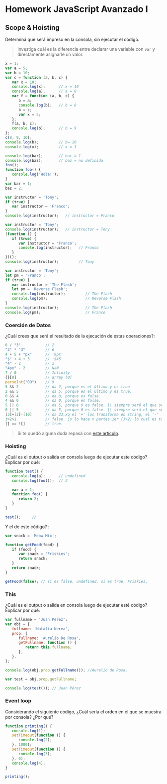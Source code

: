 # Homework JavaScript Avanzado I

## Scope & Hoisting

Determiná que será impreso en la consola, sin ejecutar el código.

> Investiga cuál es la diferencia entre declarar una variable con `var` y directamente asignarle un valor.

```javascript
x = 1;
var a = 5;
var b = 10;
var c = function (a, b, c) {
   var x = 10;
   console.log(x);      // x = 10
   console.log(a);      // a = 8
   var f = function (a, b, c) {
      b = a;
      console.log(b);   // b = 8
      b = c;
      var x = 5;
   };
   f(a, b, c);
   console.log(b);      // b = 9
};
c(8, 9, 10);
console.log(b);         // b= 10
console.log(x);         // x = 1
```

```javascript
console.log(bar);       // bar = 1
console.log(baz);       // baz = no definida
foo();
function foo() {
   console.log('Hola!');
}
var bar = 1;
baz = 2;
```

```javascript
var instructor = 'Tony';
if (true) {
   var instructor = 'Franco';
}
console.log(instructor);   // instructor = Franco
```

```javascript
var instructor = 'Tony';
console.log(instructor);   // instructor = Tony
(function () {
   if (true) {
      var instructor = 'Franco';
      console.log(instructor);   // Franco
   }
})();
console.log(instructor);         // Tony
```

```javascript
var instructor = 'Tony';
let pm = 'Franco';
if (true) {
   var instructor = 'The Flash';
   let pm = 'Reverse Flash';
   console.log(instructor);         // The Flash
   console.log(pm);                 // Reverse Flash
}
console.log(instructor);            // The Flash
console.log(pm);                    // Franco
```

### Coerción de Datos

¿Cuál crees que será el resultado de la ejecución de estas operaciones?:

```javascript
6 / "3"           // 2
"2" * "3"         // 6
4 + 5 + "px"      // '9px'
"$" + 4 + 5       // '$45'
"4" - 2           // 2
"4px" - 2         // NaN
7 / 0             // Infinity
{}[0]             // array [0]
parseInt("09")    // 9
5 && 2            // da 2, porque es el último y es true
2 && 5            // da 5, porque es el último y es true.
0 && 4            // da 0, porque es false.
4 && 0            // da 0, porque es false.
5 || 0            // da 5, porque 0 es false. || siempre será el que sea de 1ero true.
0 || 5            // da 5, porque 0 es false. || siempre será el que sea de 1ero true.
[3]+[3]-[10]      // da 23,xq el '+' los transforma en string, el '-' lo transforma a números.
3>2>1             // false. js lo hace x partes 1er (3>2) lo cual es true y la expresion (3>2) se transforma a 1 y 1 NO > que 1.
[] == ![]         // true.
```

> Si te quedó alguna duda repasá con [este artículo](http://javascript.info/tutorial/object-conversion).

### Hoisting

¿Cuál es el output o salida en consola luego de ejecutar este código? Explicar por qué:

```javascript
function test() {
   console.log(a);      // undefined
   console.log(foo());  // 2

   var a = 1;
   function foo() {
      return 2;
   }
}

test();     // 
```

Y el de este código? :

```javascript
var snack = 'Meow Mix';

function getFood(food) {
   if (food) {
      var snack = 'Friskies';
      return snack;
   }
   return snack;
}

getFood(false); // si es false, undefined, si es true, Friskies.
```

### This

¿Cuál es el output o salida en consola luego de ejecutar esté código? Explicar por qué:

```javascript
var fullname = 'Juan Perez';
var obj = {
   fullname: 'Natalia Nerea',
   prop: {
      fullname: 'Aurelio De Rosa',
      getFullname: function () {
         return this.fullname;
      },
   },
};

console.log(obj.prop.getFullname()); //Aurelio de Rosa.

var test = obj.prop.getFullname;

console.log(test()); // Juan Pérez
```

### Event loop

Considerando el siguiente código, ¿Cuál sería el orden en el que se muestra por consola? ¿Por qué?

```javascript
function printing() {
   console.log(1);
   setTimeout(function () {
      console.log(2);
   }, 1000);
   setTimeout(function () {
      console.log(3);
   }, 0);
   console.log(4);
}

printing();
```

